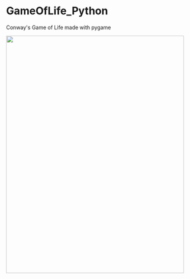# GameOfLife_Python
Conway's Game of  Life made with pygame

<img src="https://media.giphy.com/media/vFKqnCdLPNOKc/giphy.gif" width="480" height="640" />
